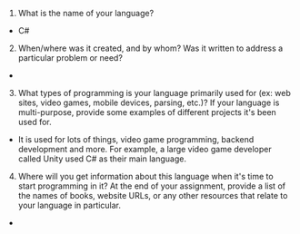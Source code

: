 1. What is the name of your language?
  - C#
2. When/where was it created, and by whom? Was it written to address a particular problem or
need?
  - 
3. What types of programming is your language primarily used for (ex: web sites, video games,
mobile devices, parsing, etc.)? If your language is multi-purpose, provide some examples of
different projects it's been used for.
  - It is used for lots of things, video game programming, backend development and more. For example, a large video game developer called Unity used C# as their main language.
4. Where will you get information about this language when it's time to start programming in it?
At the end of your assignment, provide a list of the names of books, website URLs, or any
other resources that relate to your language in particular.
  - 
